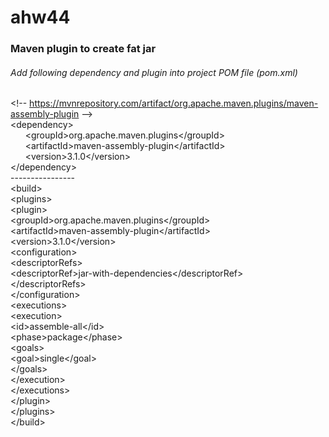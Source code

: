 # ahw44

<h3> Maven plugin to create fat jar </h3>

<h6>Add following dependency and plugin into project POM file (pom.xml)</h6>


&lt;!-- https://mvnrepository.com/artifact/org.apache.maven.plugins/maven-assembly-plugin --&gt;</br>
&lt;dependency&gt;</br>
	&nbsp;&nbsp;&nbsp;&nbsp;&nbsp;&#09;&lt;groupId&gt;org.apache.maven.plugins&lt;/groupId&gt;</br>
	&nbsp;&nbsp;&nbsp;&nbsp;&nbsp;&#09;&lt;artifactId&gt;maven-assembly-plugin&lt;/artifactId&gt;</br>
	&nbsp;&nbsp;&nbsp;&nbsp;&nbsp;&#09;&lt;version&gt;3.1.0&lt;/version&gt;</br>
&lt;/dependency&gt;</br>
----------------</br>
&lt;build&gt;</br>
	&lt;plugins&gt;</br>
		&lt;plugin&gt;</br>
			&lt;groupId&gt;org.apache.maven.plugins&lt;/groupId&gt;</br>
			&lt;artifactId&gt;maven-assembly-plugin&lt;/artifactId&gt;</br>
			&lt;version&gt;3.1.0&lt;/version&gt;</br>
			&lt;configuration&gt;</br>
				&lt;descriptorRefs&gt;</br>
					&lt;descriptorRef&gt;jar-with-dependencies&lt;/descriptorRef&gt;</br>
				&lt;/descriptorRefs&gt;</br>
			&lt;/configuration&gt;</br>
			&lt;executions&gt;</br>
				&lt;execution&gt;</br>
					&lt;id&gt;assemble-all&lt;/id&gt;</br>
					&lt;phase&gt;package&lt;/phase&gt;</br>
					&lt;goals&gt;</br>
						&lt;goal&gt;single&lt;/goal&gt;</br>
					&lt;/goals&gt;</br>
				&lt;/execution&gt;</br>
			&lt;/executions&gt;</br>
		&lt;/plugin&gt;</br>
   &lt;/plugins&gt;</br>
&lt;/build&gt;
